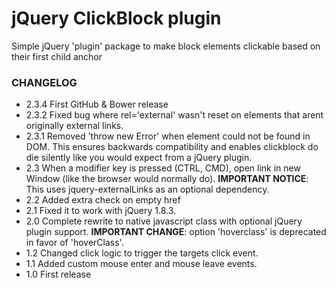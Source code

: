 # jQuery ClickBlock plugin

Simple jQuery 'plugin' package to make block elements clickable based on their first child anchor

### CHANGELOG

- 2.3.4    First GitHub & Bower release
- 2.3.2    Fixed bug where rel='external' wasn't reset on elements that arent originally external links.
- 2.3.1    Removed 'throw new Error' when element could not be found in DOM. This ensures backwards compatibility and enables
         clickblock do die silently like you would expect from a jQuery plugin.
- 2.3      When a modifier key is pressed (CTRL, CMD), open link in new Window (like the browser would normally do).
         **IMPORTANT NOTICE**: This uses jquery-externalLinks as an optional dependency.
- 2.2      Added extra check on empty href
- 2.1      Fixed it to work with jQuery 1.8.3.
- 2.0      Complete rewrite to native javascript class with optional jQuery plugin support.
         **IMPORTANT CHANGE**: option 'hoverclass' is deprecated in favor of 'hoverClass'.
- 1.2      Changed click logic to trigger the targets click event.
- 1.1      Added custom mouse enter and mouse leave events.
- 1.0      First release
